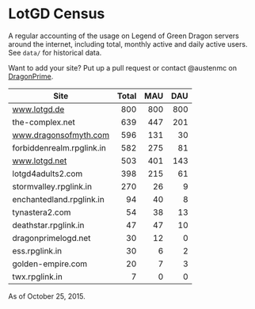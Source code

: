 # LotGD Census
A regular accounting of the usage on Legend of Green Dragon servers around the internet, including total, monthly active and daily active users. See `data/` for historical data.

Want to add your site? Put up a pull request or contact @austenmc on [DragonPrime](http://dragonprime.net).


Site | Total | MAU | DAU
--- | ---:| ---:| ---:
www.lotgd.de|800|800|800
the-complex.net|639|447|201
www.dragonsofmyth.com|596|131|30
forbiddenrealm.rpglink.in|582|275|81
www.lotgd.net|503|401|143
lotgd4adults2.com|398|215|61
stormvalley.rpglink.in|270|26|9
enchantedland.rpglink.in|94|40|8
tynastera2.com|54|38|13
deathstar.rpglink.in|47|47|10
dragonprimelogd.net|30|12|0
ess.rpglink.in|30|6|2
golden-empire.com|20|7|3
twx.rpglink.in|7|0|0

As of October 25, 2015.
